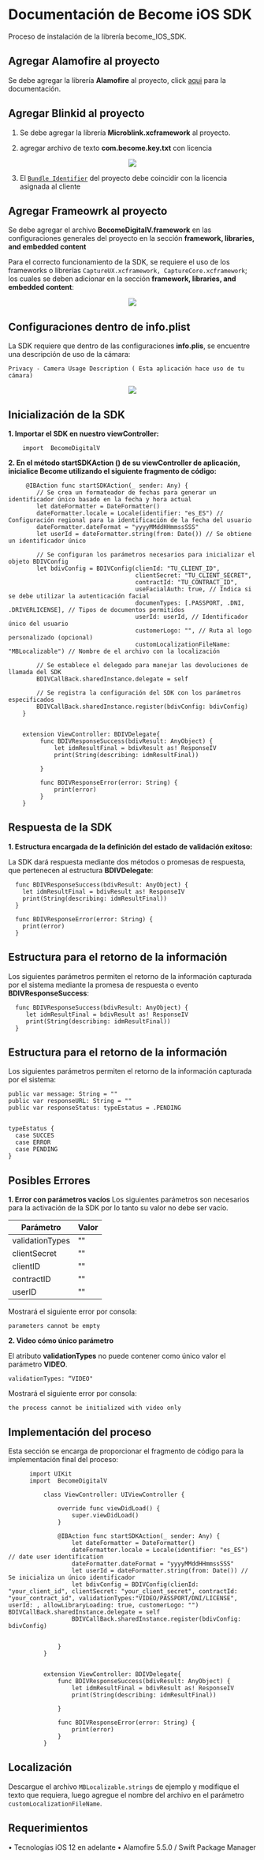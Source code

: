# Documentación de Become iOS SDK

Proceso de instalación de la librería become_IOS_SDK.

## Agregar Alamofire al proyecto
Se debe agregar la librería **Alamofire** al proyecto, click [aqui](https://github.com/Alamofire/Alamofire) para la documentación. 

## Agregar Blinkid al proyecto

 1. Se debe agregar la librería **Microblink.xcframework** al proyecto. 

 2. agregar archivo de texto **com.become.key.txt** con licencia

 <p align="center">
  <img src="https://github.com/Becomedigital/become_IOS_SDK/blob/master/IMG_4.png">
 </p>
 
  3. El [`Bundle Identifier`](https://developer.apple.com/documentation/appstoreconnectapi/bundle_ids) del proyecto debe coincidir con la licencia asignada al cliente 

## Agregar Frameowrk al proyecto

Se debe agregar el archivo **BecomeDigitalV.framework**  en  las configuraciones generales del proyecto en la sección **framework, libraries, and embedded content**

Para el correcto funcionamiento de la SDK, se requiere el uso de los frameworks o librerías `CaptureUX.xcframework, CaptureCore.xcframework`; los cuales se deben adicionar en la sección **framework, libraries, and embedded content**:
 
 <p align="center">
  <img src="https://github.com/Becomedigital/BecomeDigitalSDKAutDirectPro/blob/main/IMG_2.png">
</p>

## Configuraciones dentro de info.plist 

La SDK requiere que dentro de las configuraciones **info.plis**, se encuentre una descripción de uso de la cámara:

    Privacy - Camera Usage Description ( Esta aplicación hace uso de tu cámara)
    
 <p align="center">
  <img src="https://github.com/Becomedigital/BecomeDigitalSDKAutDirectPro/blob/main/IMG_3.png">
 </p>
 
## Inicialización de la SDK

**1. Importar el SDK en nuestro viewController:**

        import  BecomeDigitalV


**2. En el método **startSDKAction ()** de su **viewController** de aplicación, inicialice Become utilizando el siguiente fragmento de código:**
 
         @IBAction func startSDKAction(_ sender: Any) {
            // Se crea un formateador de fechas para generar un identificador único basado en la fecha y hora actual
            let dateFormatter = DateFormatter()
            dateFormatter.locale = Locale(identifier: "es_ES") // Configuración regional para la identificación de la fecha del usuario
            dateFormatter.dateFormat = "yyyyMMddHHmmssSSS"
            let userId = dateFormatter.string(from: Date()) // Se obtiene un identificador único

            // Se configuran los parámetros necesarios para inicializar el objeto BDIVConfig
            let bdivConfig = BDIVConfig(clienId: "TU_CLIENT_ID",
                                        clientSecret: "TU_CLIENT_SECRET",
                                        contractId: "TU_CONTRACT_ID",
                                        useFacialAuth: true, // Indica si se debe utilizar la autenticación facial
                                        documenTypes: [.PASSPORT, .DNI, .DRIVERLICENSE], // Tipos de documentos permitidos
                                        userId: userId, // Identificador único del usuario
                                        customerLogo: "", // Ruta al logo personalizado (opcional)
                                        customLocalizationFileName: "MBLocalizable") // Nombre de el archivo con la localización 

            // Se establece el delegado para manejar las devoluciones de llamada del SDK
            BDIVCallBack.sharedInstance.delegate = self

            // Se registra la configuración del SDK con los parámetros especificados
            BDIVCallBack.sharedInstance.register(bdivConfig: bdivConfig)
        }


        extension ViewController: BDIVDelegate{
             func BDIVResponseSuccess(bdivResult: AnyObject) {
                 let idmResultFinal = bdivResult as! ResponseIV
                 print(String(describing: idmResultFinal))

             }

             func BDIVResponseError(error: String) {
                 print(error)
             }
        }

## Respuesta de la SDK 
**1. Estructura encargada de la definición del estado de validación exitoso:**

La SDK dará respuesta mediante dos métodos o promesas de respuesta, que pertenecen al estructura  **BDIVDelegate**:

      func BDIVResponseSuccess(bdivResult: AnyObject) {       
        let idmResultFinal = bdivResult as! ResponseIV        
        print(String(describing: idmResultFinal))           
      }        

      func BDIVResponseError(error: String) { 
        print(error)   
      }

## Estructura para el retorno de la información

Los siguientes parámetros permiten el retorno de la información capturada por el sistema mediante la promesa de respuesta o evento **BDIVResponseSuccess**:

      func BDIVResponseSuccess(bdivResult: AnyObject) {       
         let idmResultFinal = bdivResult as! ResponseIV        
         print(String(describing: idmResultFinal))           
      }        

## Estructura para el retorno de la información
Los siguientes parámetros permiten el retorno de la información capturada por el sistema:

    public var message: String = ""
    public var responseURL: String = ""
    public var responseStatus: typeEstatus = .PENDING


    typeEstatus {        
      case SUCCES        
      case ERROR        
      case PENDING    
    }

## Posibles Errores
**1. Error con parámetros vacíos**
Los siguientes parámetros son necesarios para la activación de la SDK por lo tanto su valor no debe ser vacío.

Parámetro | Valor
------------ | -------------
validationTypes | ""
clientSecret | ""
clientID | ""
contractID | ""
userID  | ""

Mostrará el siguiente error por consola:

    parameters cannot be empty

**2. Video cómo único parámetro**

El atributo **validationTypes** no puede contener como único valor el parámetro **VIDEO**.

    validationTypes: “VIDEO"

Mostrará el siguiente error por consola:

    the process cannot be initialized with video only

## Implementación del proceso

Esta sección se encarga de proporcionar el fragmento de código para la implementación final del proceso:

          import UIKit
          import  BecomeDigitalV

              class ViewController: UIViewController {

                  override func viewDidLoad() {
                      super.viewDidLoad()
                  }

                  @IBAction func startSDKAction(_ sender: Any) {
                      let dateFormatter = DateFormatter()
                      dateFormatter.locale = Locale(identifier: "es_ES") // date user identification
                      dateFormatter.dateFormat = "yyyyMMddHHmmssSSS"
                      let userId = dateFormatter.string(from: Date()) // Se inicializa un único identificador
                      let bdivConfig = BDIVConfig(clienId: "your_client_id", clientSecret: "your_client_secret", contractId: "your_contract_id", validationTypes:"VIDEO/PASSPORT/DNI/LICENSE", userId: , allowLibraryLoading: true, customerLogo: "")        BDIVCallBack.sharedInstance.delegate = self
                      BDIVCallBack.sharedInstance.register(bdivConfig: bdivConfig)


                  }
              }


              extension ViewController: BDIVDelegate{
                  func BDIVResponseSuccess(bdivResult: AnyObject) {
                      let idmResultFinal = bdivResult as! ResponseIV
                      print(String(describing: idmResultFinal))

                  }

                  func BDIVResponseError(error: String) {
                      print(error)
                  }
              }
              
## Localización

Descargue el archivo `MBLocalizable.strings` de ejemplo y modifique el texto que requiera, luego agregue el nombre del archivo en el parámetro `customLocalizationFileName`.

## Requerimientos
•	Tecnologías
iOS 12 en adelante
•	Alamofire
5.5.0 / Swift Package Manager
